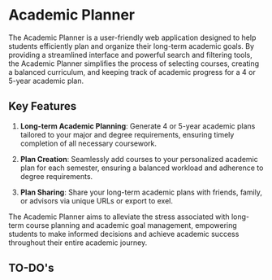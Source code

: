 # Academic Planner

The Academic Planner is a user-friendly web application designed to help students efficiently plan and organize their long-term academic goals. By providing a streamlined interface and powerful search and filtering tools, the Academic Planner simplifies the process of selecting courses, creating a balanced curriculum, and keeping track of academic progress for a 4 or 5-year academic plan.

## Key Features

1. **Long-term Academic Planning**: Generate 4 or 5-year academic plans tailored to your major and degree requirements, ensuring timely completion of all necessary coursework.

2. **Plan Creation**: Seamlessly add courses to your personalized academic plan for each semester, ensuring a balanced workload and adherence to degree requirements.

3. **Plan Sharing**: Share your long-term academic plans with friends, family, or advisors via unique URLs or export to exel.



The Academic Planner aims to alleviate the stress associated with long-term course planning and academic goal management, empowering students to make informed decisions and achieve academic success throughout their entire academic journey.

## TO-DO's
